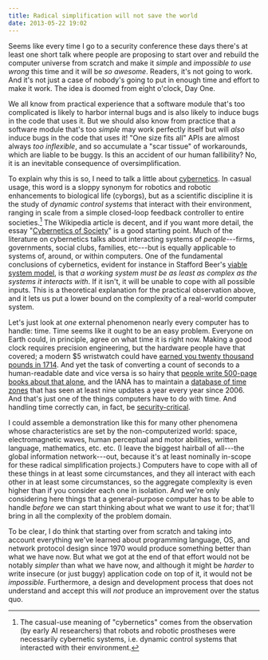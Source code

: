 ```yaml
---
title: Radical simplification will not save the world
date: 2013-05-22 19:02
---
```


Seems like every time I go to a security conference these days there's
at least one short talk where people are proposing to start over and
rebuild the computer universe from scratch and make it *simple* and
*impossible to use wrong* this time and it will be *so awesome*.
Readers, it's not going to work. And it's not just a case of nobody's
going to put in enough time and effort to make it work. The idea is
doomed from eight o'clock, Day One.
<!--more-->

We all know from practical experience that a software module that's
too complicated is likely to harbor internal bugs and is also likely
to induce bugs in the code that uses it. But we should also know from
practice that a software module that's too *simple* may work perfectly
itself but will *also* induce bugs in the code that uses it! "One size
fits all" APIs are almost always *too inflexible*, and so accumulate a
"scar tissue" of workarounds, which are liable to be buggy. Is this an
accident of our human fallibility? No, it is an inevitable consequence
of oversimplification.

To explain why this is so, I need to talk a little about
[cybernetics](https://en.wikipedia.org/wiki/Cybernetics). In casual
usage, this word is a sloppy synonym for robotics and robotic
enhancements to biological life (cyborgs), but as a scientific
discipline it is the study of *dynamic control systems* that interact
with their environment, ranging in scale from a simple closed-loop
feedback controller to entire societies.[^1] The Wikipedia
article is decent, and if you want more detail, the essay
"[Cybernetics of Society](https://jurlandia.org/cybsoc/)" is a
good starting point. Much of the literature on cybernetics talks about
interacting systems of *people*---firms, governments, social clubs,
families, etc---but is equally applicable to systems of, around, or
within computers.  One of the fundamental conclusions of cybernetics,
evident for instance in Stafford Beer's
[viable system model](https://en.wikipedia.org/wiki/Viable_system_model),
is that *a working system must be as least as complex as the systems
it interacts with*. If it isn't, it will be unable to cope with all
possible inputs.  This is a theoretical explanation for the practical
observation above, and it lets us put a lower bound on the complexity
of a real-world computer system.

Let's just look at *one* external phenomenon nearly every computer has
to handle: time. Time seems like it ought to be an easy problem.
Everyone on Earth could, in principle, agree on what time it is right
now. Making a good clock requires precision engineering, but the
hardware people have that covered; a modern $5 wristwatch could have
[earned you twenty thousand pounds in 1714](https://en.wikipedia.org/wiki/Board_of_Longitude). And
yet the task of converting a count of seconds to a human-readable date
and vice versa is so hairy that
[people write 500-page books about that alone](http://www.powells.com/biblio/61-9780521702386-1),
and the IANA has to maintain a
[database of time zones](http://www.iana.org/time-zones) that has seen
at least nine updates a year every year since 2006. And that's just
one of the things computers have to do with time. And handling time
correctly can, in fact, be
[security-critical](https://en.wikipedia.org/wiki/Replay_attack).

I could assemble a demonstration like this for many other phenomena
whose characteristics are set by the non-computerized world: space,
electromagnetic waves, human perceptual and motor abilities, written
language, mathematics, etc. etc. (I leave the biggest hairball of
all---the global information network---out, because it's at least
nominally in-scope for these radical simplification projects.)
Computers have to cope with all of these things in at least some
circumstances, and they all interact with each other in at least some
circumstances, so the aggregate complexity is even higher than if you
consider each one in isolation. And we're only considering here things
that a general-purpose computer has to be able to handle *before* we
can start thinking about what we want to *use* it for; that'll bring
in all the complexity of the problem domain.

To be clear, I do think that starting over from scratch and taking
into account everything we've learned about programming language, OS,
and network protocol design since 1970 would produce something better
than what we have now. But what we got at the end of that effort would
not be notably *simpler* than what we have now, and although it might
be *harder* to write insecure (or just buggy) application code on top
of it, it would not be *impossible*. Furthermore, a design and
development process that does not understand and accept this will
*not* produce an improvement over the status quo.

[^1]: The casual-use meaning of "cybernetics" comes from the
  observation (by early AI researchers) that robots and robotic
  prostheses were necessarily cybernetic systems, i.e. dynamic control
  systems that interacted with their environment.
